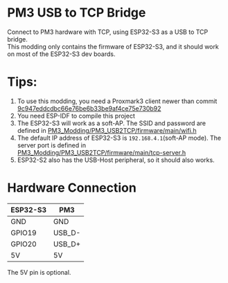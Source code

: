 # PM3 USB to TCP Bridge

Connect to PM3 hardware with TCP, using ESP32-S3 as a USB to TCP bridge.  
This modding only contains the firmware of ESP32-S3, and it should work on most of the ESP32-S3 dev boards.  

# Tips:
1. To use this modding, you need a Proxmark3 client newer than commit [9c947eddcdbc66e76be6b33be9af4ce75e730b92](https://github.com/RfidResearchGroup/proxmark3/commit/9c947eddcdbc66e76be6b33be9af4ce75e730b92)
2. You need ESP-IDF to compile this project
3. The ESP32-S3 will work as a soft-AP. The SSID and password are defined in [PM3_Modding/PM3_USB2TCP/firmware/main/wifi.h](./firmware/main/wifi.h)
4. The default IP address of ESP32-S3 is `192.168.4.1`(soft-AP mode). The server port is defined in [PM3_Modding/PM3_USB2TCP/firmware/main/tcp-server.h](./firmware/main/tcp-server.h)
5. ESP32-S2 also has the USB-Host peripheral, so it should also works.

# Hardware Connection

| ESP32-S3 | PM3    |
| -------- | ------ |
| GND      | GND    |
| GPIO19   | USB_D- |
| GPIO20   | USB_D+ |
| 5V       | 5V     |

The 5V pin is optional.  